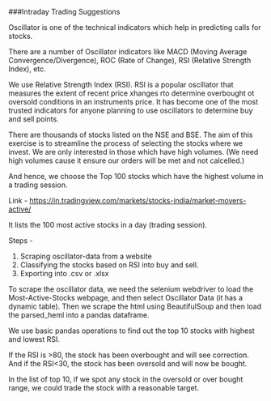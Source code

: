 ###Intraday Trading Suggestions

Oscillator is one of the technical indicators which help in predicting calls for stocks.

There are a number of Oscillator indicators like MACD (Moving Average Convergence/Divergence), ROC (Rate of Change), RSI (Relative Strength Index), etc.

We use Relative Strength Index (RSI). RSI is a popular oscillator that measures the extent of recent price xhanges rto determine overbought ot oversold conditions in an instruments price. It has become one of the most trusted indicators for anyone planning to use oscillators to determine buy and sell points. 

There are thousands of stocks listed on the NSE and BSE. The aim of this exercise is to streamline the process of selecting the stocks where we invest. We are only interested in those which have high volumes. (We need high volumes cause it ensure our orders will be met and not calcelled.) 

And hence, we choose the Top 100 stocks which have the highest volume in a trading session. 

Link - https://in.tradingview.com/markets/stocks-india/market-movers-active/

It lists the 100 most active stocks in a day (trading session). 

Steps - 
1. Scraping oscillator-data from a website
2. Classifying the stocks based on RSI into buy and sell. 
3. Exporting into .csv or .xlsx


To scrape the oscillator data, we need the selenium webdriver to load the Most-Active-Stocks webpage, and then select Oscillator Data (it has a dynamic table).
Then we scrape the html using BeautifulSoup and then load the parsed_heml into a pandas dataframe.

We use basic pandas operations to find out the top 10 stocks with highest and lowest RSI. 

If the RSI is >80, the stock has been overbought and will see correction. And if the RSI<30, the stock has been oversold and will now be bought. 

In the list of top 10, if we spot any stock in the oversold or over bought range, we could trade the stock with a reasonable target. 
